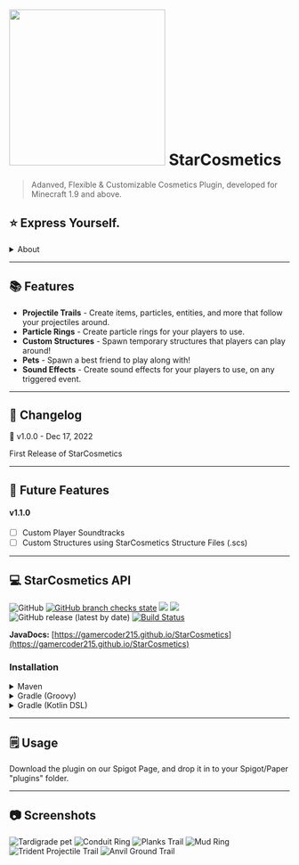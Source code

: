 # <img style="height: 7vh; width: auto;" src="https://repository-images.githubusercontent.com/526660913/d4667242-a661-4ad4-8d59-3ab41787f400"> StarCosmetics

> Adanved, Flexible & Customizable Cosmetics Plugin, developed for Minecraft 1.9 and above.

## ⭐ Express Yourself.
<details>
    <summary>About</summary>

StarCosmetics is an innovative, advanced, feature-packed and customizable cosmetics plugin, created by GamerCoder.

Featuring things from Projectile Trails, Particle Rings, Custom Structures, Pets, Sound Effects, and more, StarCosmetics is the best cosmetics plugin for your server.
</details>

---

## 📚 Features
- **Projectile Trails** - Create items, particles, entities, and more that follow your projectiles around.
- **Particle Rings** - Create particle rings for your players to use.
- **Custom Structures** - Spawn temporary structures that players can play around!
- **Pets** - Spawn a best friend to play along with!
- **Sound Effects** - Create sound effects for your players to use, on any triggered event.

---

## 📓 Changelog

💽 v1.0.0 - Dec 17, 2022

First Release of StarCosmetics

---

## 🔮 Future Features

#### v1.1.0
- [ ] Custom Player Soundtracks
- [ ] Custom Structures using StarCosmetics Structure Files (.scs)

---

## 💻 StarCosmetics API
![GitHub](https://img.shields.io/github/license/GamerCoder215/StarCosmetics)
[![GitHub branch checks state](https://github.com/GamerCoder215/StarCosmetics/actions/workflows/build.yml/badge.svg)](https://github.com/GamerCoder215/StarCosmetics/actions/workflows/build.yml)
[![](https://jitpack.io/v/GamerCoder215/StarCosmetics.svg)](https://jitpack.io/#GamerCoder215/StarCosmetics)
[![](https://jitci.com/gh/GamerCoder215/StarCosmetics/svg)](https://jitci.com/gh/GamerCoder215/StarCosmetics)
![GitHub release (latest by date)](https://img.shields.io/github/v/release/GamerCoder215/StarCosmetics?style=plastic)
[![Build Status](https://ci.codemc.io/job/gamercoder215/job/StarCosmetics/badge/icon)](https://ci.codemc.io/job/gamercoder215/job/StarCosmetics/)

**JavaDocs:** [https://gamercoder215.github.io/StarCosmetics](https://gamercoder215.github.io/StarCosmetics)

### Installation

<details>
    <summary>Maven</summary>

```xml
<project>

    <repositories>
        <repository>
            <id>codemc-releases</id>
            <url>https://repo.codemc.io/repository/maven-releases/</url>
        </repository>
    </repositories>
    
    <dependencies>
        <dependency>
            <groupId>me.gamercoder215.starcosmetics</groupId>
            <artifactId>starcosmetics-api</artifactId>
            <version>[VERSION]</version>
        </dependency>
    </dependencies>
    
</project>
```
</details>

<details>
    <summary>Gradle (Groovy)</summary>

```gradle
repositories {
    maven { url 'https://repo.codemc.io/repository/maven-releases/' }
}

dependencies {
    implementation 'me.gamercoder215.starcosmetics:starcosmetics-api:[VERSION]'
}
```
</details>

<details>
    <summary>Gradle (Kotlin DSL)</summary>

```kotlin
repositories {
    maven(url = "https://repo.codemc.io/repository/maven-releases/")
}

dependencies {
    implementation('me.gamercoder215.starcosmetics:starcosmetics-api:[VERSION]')
}
```
</details>

---
## 🗒️ Usage
Download the plugin on our Spigot Page, and drop it in to your Spigot/Paper "plugins" folder.

---

## 📷 Screenshots

<img src="https://media.discordapp.net/attachments/894254760075603980/1053917691632693288/2022-12-18_00.10.32.png" title="Tardigrade Pet" alt="Tardigrade pet">

<img src="https://media.discordapp.net/attachments/894254760075603980/1053917533369028678/2022-12-02_20.27.25.png" title="Conduit Ring" alt="Conduit Ring">

<img src="https://media.discordapp.net/attachments/894254760075603980/1053917692278616074/2022-12-18_00.11.33.png" title="Planks Trail" alt="Planks Trail">

<img src="https://media.discordapp.net/attachments/894254760075603980/1053917691917910107/2022-12-18_00.10.55.png" title="Mud Ring" alt="Mud Ring">

<img src="https://media.discordapp.net/attachments/830852440273322044/1039015346989973634/image.png" title="Trident Projectile Trail" alt="Trident Projectile Trail">

<img src="https://media.discordapp.net/attachments/894254760075603980/1044073473770799114/image.png" title="Anvil Ground Trail" alt="Anvil Ground Trail">